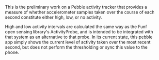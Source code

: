 This is the preliminary work on a Pebble activity tracker that provides a measure of whether accelerometer samples taken over the course of each second constitute either high, low, or no activity.

High and low activity intervals are calculated the same way as the Funf open sensing library's ActivityProbe, and is intended to be integrated with that system as an alternative to that probe. In its current state, this pebble app simply shows the current level of activity taken over the most recent second, but does not perform the thresholding or sync this value to the phone. 
